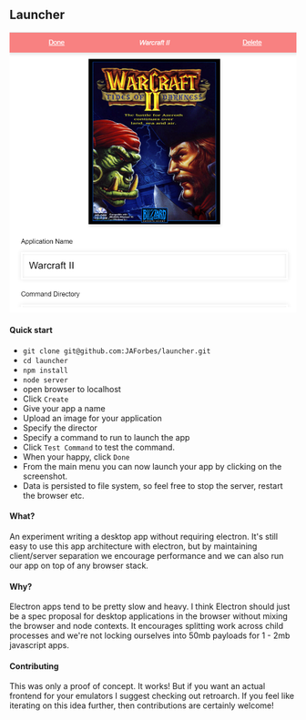 Launcher
--------

![Editing a launcher](example.png)

#### Quick start

- `git clone git@github.com:JAForbes/launcher.git`
- `cd launcher`
- `npm install`
- `node server`
- open browser to localhost
- Click `Create`
- Give your app a name
- Upload an image for your application
- Specify the director
- Specify a command to run to launch the app
- Click `Test Command` to test the command.
- When your happy, click `Done`
- From the main menu you can now launch your app by clicking on the screenshot.
- Data is persisted to file system, so feel free to stop the server, restart the browser etc.


#### What?

An experiment writing a desktop app without requiring electron.
It's still easy to use this app architecture with electron, but 
by maintaining client/server separation we encourage performance and we
can also run our app on top of any browser stack.

#### Why?

Electron apps tend to be pretty slow and heavy.
I think Electron should just be a spec proposal for desktop applications in the browser
without mixing the browser and node contexts.  It encourages splitting work across
child processes and we're not locking ourselves into 50mb payloads for 1 - 2mb javascript apps.

#### Contributing

This was only a proof of concept.  It works!  But if you want an actual
frontend for your emulators I suggest checking out retroarch.  If you feel like iterating on
this idea further, then contributions are certainly welcome!